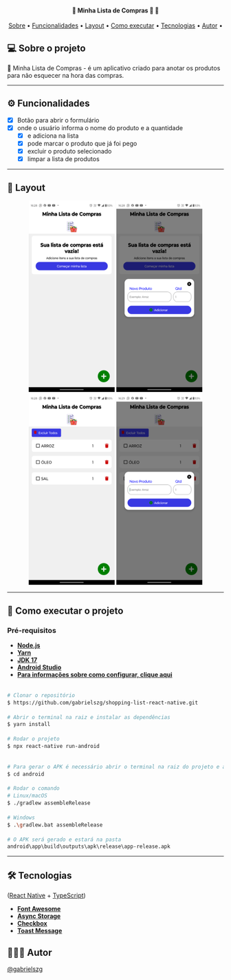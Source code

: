 <h4 align="center"> 
	🚧 Minha Lista de Compras 🚀 🚧
</h4>

<p align="center">
 <a href="#-sobre-o-projeto">Sobre</a> •
 <a href="#-funcionalidades">Funcionalidades</a> •
 <a href="#-layout">Layout</a> • 
 <a href="#-como-executar-o-projeto">Como executar</a> • 
 <a href="#-tecnologias">Tecnologias</a> • 
 <a href="#-autor">Autor</a> • 
</p>

## 💻 Sobre o projeto

🧺 Minha Lista de Compras - é um aplicativo criado para anotar os produtos para não esquecer na hora das compras. 

---

## ⚙️ Funcionalidades

- [x] Botão para abrir o formulário
- [x] onde o usuário informa o nome do produto e a quantidade
  - [x] e adiciona na lista
  - [x] pode marcar o produto que já foi pego
  - [x] excluir o produto selecionado
  - [x] limpar a lista de produtos

---

## 🎨 Layout
  
  <p align="center">
    <img alt="Home" src="./src/assets/home.png" width="200px">
    <img alt="Modal1" src="./src/assets/modal_1.png" width="200px">
    <img alt="Lista" src="./src/assets/list.png" width="200px">
    <img alt="Modal2" src="./src/assets/modal_2.png" width="200px">	
  </p>

---

## 🚀 Como executar o projeto

### Pré-requisitos

-   **[Node.js](https://nodejs.org/pt)**
-   **[Yarn](https://classic.yarnpkg.com/lang/en/docs/install/#windows-stable)**
-   **[JDK 17](https://openjdk.org/)**
-   **[Android Studio](https://developer.android.com/studio?hl=pt-br)**
-   **[Para informações sobre como configurar, clique aqui](https://reactnative.dev/docs/set-up-your-environment?os=windows)**

```bash

# Clonar o repositório  
$ https://github.com/gabrielszg/shopping-list-react-native.git

# Abrir o terminal na raiz e instalar as dependências 
$ yarn install

# Rodar o projeto
$ npx react-native run-android

```

```bash

# Para gerar o APK é necessário abrir o terminal na raiz do projeto e acessar a pasta android 
$ cd android

# Rodar o comando
# Linux/macOS
$ ./gradlew assembleRelease

# Windows
$ .\gradlew.bat assembleRelease

# O APK será gerado e estará na pasta
android\app\build\outputs\apk\release\app-release.apk

```

---

## 🛠 Tecnologias

([React Native](http://www.reactnative.com/)  +  [TypeScript](https://www.typescriptlang.org/))

-   **[Font Awesome](https://fontawesome.com/v5/docs/web/use-with/react-native)**
-   **[Async Storage](https://reactnative.dev/docs/asyncstorage)**
-   **[Checkbox](https://reactnative.dev/docs/checkbox)**
-   **[Toast Message](https://www.npmjs.com/package/react-native-toast-message)**

## 🦸🏻‍♂️ Autor

<a href="https://github.com/gabrielszg">
  <p>@gabrielszg</p>
</a>
